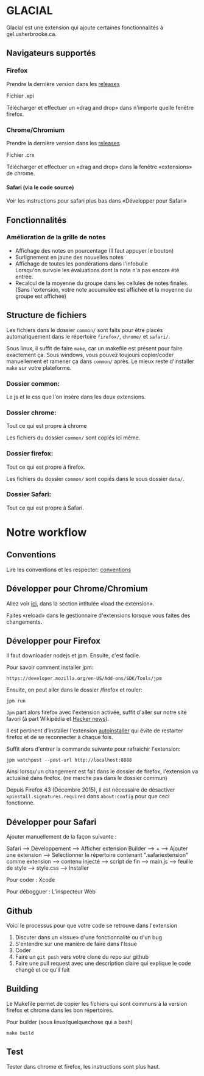 # GLACIAL

Glacial est une extension qui ajoute certaines fonctionnalités à gel.usherbrooke.ca.

## Navigateurs supportés

### Firefox

Prendre la dernière version dans les [releases](https://github.com/antoineMoPa/glacial/releases)

Fichier .xpi 

Télécharger et effectuer un «drag and drop» dans n'importe quelle fenêtre firefox.

### Chrome/Chromium

Prendre la dernière version dans les [releases](https://github.com/antoineMoPa/glacial/releases)

Fichier .crx

Télécharger et effectuer un «drag and drop» dans la fenêtre «extensions» de chrome.

#### Safari (via le code source)

Voir les instructions pour safari plus bas dans «Développer pour Safari»

## Fonctionnalités

### Amélioration de la grille de notes
* Affichage des notes en pourcentage (Il faut appuyer le bouton)
* Surlignement en jaune des nouvelles notes
* Affichage de toutes les pondérations dans l'infobulle<br>
   Lorsqu'on survole les évaluations dont la note n'a pas encore été entrée.
* Recalcul de la moyenne du groupe dans les cellules de notes finales.<br>
   (Sans l'extension, votre note accumulée est affichée et la moyenne du groupe est affichée)

## Structure de fichiers

Les fichiers dans le dossier `common/` sont faits pour être placés automatiquement dans le répertoire `firefox/`, `chrome/` et `safari/`.

Sous linux, il suffit de faire `make`, car un makefile est présent pour faire exactement ça. Sous windows, vous pouvez toujours copier/coder manuellement et ramener ça dans `common/` après. Le mieux reste d'installer `make` sur votre plateforme.

### Dossier common:

Le js et le css que l'on insère dans les deux extensions.

### Dossier chrome:

Tout ce qui est propre à chrome

Les fichiers du dossier `common/` sont copiés ici même.

### Dossier firefox:

Tout ce qui est propre à firefox. 

Les fichiers du dossier `common/` sont copiés dans le sous dossier `data/`.

### Dossier Safari:

Tout ce qui est propre à Safari. 

# Notre workflow

## Conventions

Lire les conventions et les respecter: [conventions](conventions.md)

## Développer pour Chrome/Chromium

Allez voir [ici](https://developer.chrome.com/extensions/getstarted), dans la section intitulée «load the extension».

Faites «reload» dans le gestionnaire d'extensions lorsque vous faites des changements.

## Développer pour Firefox

Il faut downloader nodejs et jpm. Ensuite, c'est facile.

Pour savoir comment installer jpm:

    https://developer.mozilla.org/en-US/Add-ons/SDK/Tools/jpm

Ensuite, on peut aller dans le dossier /firefox et rouler:

    jpm run

`Jpm` part alors firefox avec l'extension activée, suffit d'aller sur notre site favori (à part Wikipédia et [Hacker news](http://news.ycombinator.com)).

Il est pertinent d'installer l'extension [autoinstaller](https://addons.mozilla.org/en-US/firefox/addon/autoinstaller/) qui évite de restarter firefox et de se reconnecter à chaque fois.

Suffit alors d'entrer la commande suivante pour rafraichir l'extension:

    jpm watchpost --post-url http://localhost:8888

Ainsi lorsqu'un changement est fait dans le dossier de firefox, l'extension va actualisé dans firefox. (ne marche pas dans le dossier commun)

Depuis Firefox 43 (Décembre 2015), il est nécessaire de désactiver `xpinstall.signatures.required` dans `about:config` pour que ceci fonctionne.

## Développer pour Safari

Ajouter manuellement de la façon suivante :

Safari —> Développement —> Afficher extension Builder —> + —> Ajouter une extension —> Sélectionner le répertoire contenant ".safariextension" comme extension —>  contenu injecté —> script de fin —> main.js —> feuille de style —> style.css —> Installer

Pour coder	 : Xcode 

Pour débogguer	 : L’inspecteur Web

## Github

Voici le processus pour que votre code se retrouve dans l'extension

1. Discuter dans un «Issue» d'une fonctionnalité ou d'un bug
2. S'entendre sur une manière de faire dans l'Issue
3. Coder
4. Faire un `git push` vers votre clone du repo sur github
5. Faire une pull request avec une description claire qui explique le code changé et ce qu'il fait

## Building

Le Makefile permet de copier les fichiers qui sont communs à la version firefox et chrome dans les bon répertoires.

Pour builder (sous linux/quelquechose qui a bash)

    make build

## Test

Tester dans chrome et firefox, les instructions sont plus haut.
